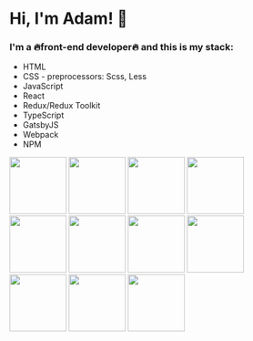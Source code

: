 # Hi, I'm Adam! :wave:

### I'm a :fire:front-end developer:fire: and this is my stack:

* HTML
* CSS - preprocessors: Scss, Less
* JavaScript
* React
* Redux/Redux Toolkit
* TypeScript
* GatsbyJS
* Webpack
* NPM

<img src="https://www.w3.org/html/logo/downloads/HTML5_Logo_256.png" width="100"> <img src="https://cdn.iconscout.com/icon/free/png-256/css-118-569410.png" width="100"> <img src="https://cdn.iconscout.com/icon/free/png-256/sass-226054.png" width="100"> <img src="https://cdn.iconscout.com/icon/free/png-256/less-18-1175145.png" width="100"> <img src="https://piecioshka.pl/assets/images/posts/javascript/logo-javascript.svg" width="100"> <img src="https://s3.us-east-2.amazonaws.com/upload-icon/uploads/icons/png/8575147831553750379-256.png" width="100"> <img src="https://miro.medium.com/max/816/1*TpbxEQy4ckB-g31PwUQPlg.png" width="100"> <img src="https://cdn.iconscout.com/icon/free/png-256/redux-283024.png" width="100"> <img src="https://res-3.cloudinary.com/crunchbase-production/image/upload/c_lpad,h_256,w_256,f_auto,q_auto:eco/pajbqv1x9twf1nh7lxpg" width="100">  <img src="https://webpack.js.org/assets/icon-square-small-slack.png" width="100"> <img src="https://cdn.iconscout.com/icon/free/png-256/npm-226037.png" width="100"> 
